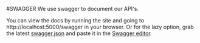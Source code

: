 #SWAGGER
We use swagger to document our API's. 

You can view the docs by running the site and going to http://localhost:5000/swagger in your browser. Or for the lazy option, grab the latest [swagger.json]() and paste it in the [Swagger editor](http://editor.swagger.io/#!/).